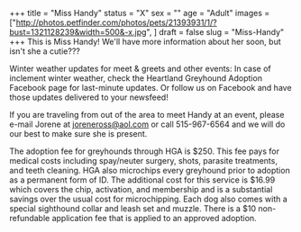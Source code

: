+++
title = "Miss Handy"
status = "X"
sex = ""
age = "Adult"
images = ["http://photos.petfinder.com/photos/pets/21393931/1/?bust=1321128239&width=500&-x.jpg",
]
draft = false
slug = "Miss-Handy"
+++
This is Miss Handy! We'll have more information about her soon, but isn't she a cutie???


Winter weather updates for meet & greets and other events: In case of inclement winter weather, check the Heartland Greyhound Adoption Facebook page for last-minute updates. Or follow us on Facebook and have those updates delivered to your newsfeed!



If you are traveling from out of the area to meet Handy at an event, please e-mail Jorene at joreneross@aol.com or call 515-967-6564 and we will do our best to make sure she is present.

The adoption fee for greyhounds through HGA is $250. This fee pays for medical costs including spay/neuter surgery, shots, parasite treatments, and teeth cleaning. HGA also microchips every greyhound prior to adoption as a permanent form of ID. The additional cost for this service is $16.99 which covers the chip, activation, and membership and is a substantial savings over the usual cost for microchipping. Each dog also comes with a special sighthound collar and leash set and muzzle. There is a $10 non-refundable application fee that is applied to an approved adoption.

